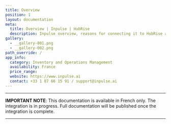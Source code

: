 ```yaml
---
title: Overview
position: 1
layout: documentation
meta:
  title: Overview | Inpulse | HubRise
  description: Inpulse overview, reasons for connecting it to HubRise and summary of integrated features. Synchronise data between Inpulse, your EPOS and your apps.
gallery:
  - __gallery-001.png
  - __gallery-002.png
path_override: /
app_info:
  category: Inventory and Operations Management
  availability: France
  price_range:
  website: https://www.inpulse.ai
  contact: +33 1 87 66 15 91 / support@inpulse.ai
---
```


---

**IMPORTANT NOTE**: This documentation is available <Link to="/fr/apps/inpulse" addLocalePrefix={false}>in French only</Link>. The integration is in progress. Full documentation will be published once the integration is complete.

---
